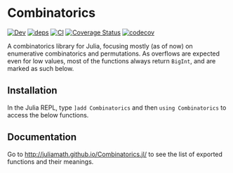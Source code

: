 # Combinatorics

[![Dev](https://img.shields.io/badge/docs-dev-blue.svg)](http://juliamath.github.io/Combinatorics.jl/)
[![deps](https://juliahub.com/docs/General/Combinatorics/stable/deps.svg)](https://juliahub.com/ui/Packages/General/Combinatorics?t=2)
[![CI](https://github.com/JuliaMath/Combinatorics.jl/actions/workflows/CI.yml/badge.svg)](https://github.com/JuliaMath/Combinatorics.jl/actions/workflows/CI.yml)
[![Coverage Status](https://coveralls.io/repos/github/JuliaMath/Combinatorics.jl/badge.svg?branch=master)](https://coveralls.io/github/JuliaMath/Combinatorics.jl?branch=master)
[![codecov](https://codecov.io/gh/JuliaMath/Combinatorics.jl/graph/badge.svg?token=ov65P61lvZ)](https://codecov.io/gh/JuliaMath/Combinatorics.jl)

A combinatorics library for Julia, focusing mostly (as of now) on enumerative
combinatorics and permutations.  As overflows are expected even for low values,
most of the functions always return `BigInt`, and are marked as such below.

## Installation

In the Julia REPL, type `]add Combinatorics` and then `using Combinatorics` to access the below functions.

## Documentation

Go to http://juliamath.github.io/Combinatorics.jl/ to see the list of exported functions and their meanings.
